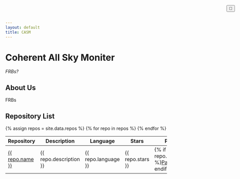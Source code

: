 ```yaml
---
layout: default
title: CASM
---
```


# Coherent All Sky Moniter

_FRBs?_

<button id="darkModeToggle" aria-label="Toggle dark mode" style="position:absolute;top:1rem;right:1rem;z-index:10;">🌙</button>

## About Us

FRBs

## Repository List

<table>
  <thead>
    <tr>
      <th>Repository</th>
      <th>Description</th>
      <th>Language</th>
      <th>Stars</th>
      <th>Pages</th>
      <th>Last Updated</th>
    </tr>
  </thead>
  <tbody>
    {% assign repos = site.data.repos %}
    {% for repo in repos %}
    <tr>
      <td><a href="{{ repo.html_url }}">{{ repo.name }}</a></td>
      <td>{{ repo.description }}</td>
      <td>{{ repo.language }}</td>
      <td>{{ repo.stars }}</td>
      <td>{% if repo.pages_url %}<a href="{{ repo.pages_url }}">Pages</a>{% endif %}</td>
      <td>{{ repo.updated_at | slice: 0, 10 }}</td>
    </tr>
    {% endfor %}
  </tbody>
</table>

